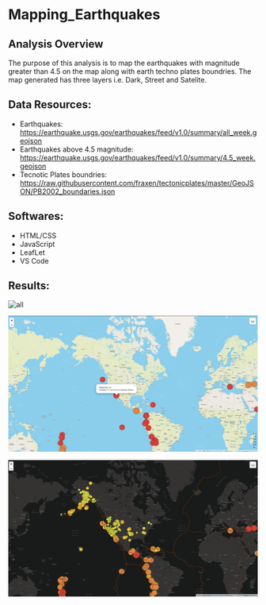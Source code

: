 # Mapping_Earthquakes

## Analysis Overview

The purpose of this analysis is to map the earthquakes with magnitude greater than 4.5 on the map along with earth techno plates boundries. The map generated has three layers i.e. Dark, Street and Satelite. 

## Data Resources:
- Earthquakes: https://earthquake.usgs.gov/earthquakes/feed/v1.0/summary/all_week.geojson
- Earthquakes above 4.5 magnitude: https://earthquake.usgs.gov/earthquakes/feed/v1.0/summary/4.5_week.geojson
- Tecnotic Plates boundries: https://raw.githubusercontent.com/fraxen/tectonicplates/master/GeoJSON/PB2002_boundaries.json

## Softwares: 
- HTML/CSS
- JavaScript
- LeafLet
- VS Code

## Results:

![all](images/all_satelite.png)

![major](images/major_street.png)

![tectonic](images/tectonic_dark.png)
